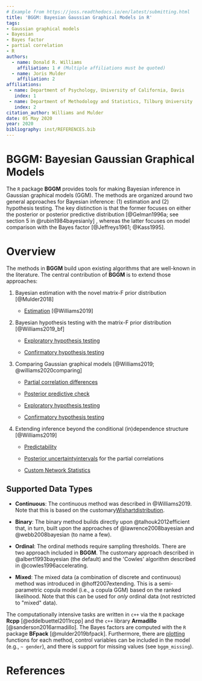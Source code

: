 ```yaml
---
# Example from https://joss.readthedocs.io/en/latest/submitting.html
title: 'BGGM: Bayesian Gaussian Graphical Models in R'
tags:
- Gaussian graphical models
- Bayesian
- Bayes factor
- partial correlation
- R
authors:
  - name: Donald R. Williams
    affiliation: 1 # (Multiple affiliations must be quoted)
  - name: Joris Mulder
    affiliation: 2
affiliations:
 - name: Department of Psychology, University of California, Davis
   index: 1
 - name: Department of Methodology and Statistics, Tilburg University
   index: 2
citation_author: Williams and Mulder
date: 05 May 2020
year: 2020
bibliography: inst/REFERENCES.bib
---
```


# BGGM: Bayesian Gaussian Graphical Models
The `R` package **BGGM** provides tools for making Bayesian inference in 
Gaussian graphical models (GGM). The methods are organized around two general 
approaches for Bayesian inference: (1) estimation and (2) hypothesis 
testing. The key distinction is that the former focuses on either 
the posterior or posterior predictive distribution [@Gelman1996a; see section 
5 in @rubin1984bayesianly] , whereas the latter focuses on model comparison with the Bayes factor [@Jeffreys1961; @Kass1995].

# Overview
The methods in **BGGM** build upon existing algorithms that are well-known in the literature.
The central contribution of **BGGM** is to extend those approaches:

1.  Bayesian estimation with the novel matrix-F prior distribution [@Mulder2018]
  
    + [Estimation](https://github.com/donaldRwilliams/BGGM#bayesian-estimation) [@Williams2019]

2. Bayesian hypothesis testing with the matrix-F prior distribution [@Williams2019_bf]

    + [Exploratory hypothesis testing](https://github.com/donaldRwilliams/BGGM#Exploratory)
  
    + [Confirmatory hypothesis testing](https://github.com/donaldRwilliams/BGGM#Confirmatory)
    
3. Comparing Gaussian graphical models [@Williams2019; @williams2020comparing]
    
    + [Partial correlation differences](https://github.com/donaldRwilliams/BGGM#partial-correlation-differences) 
    
    + [Posterior predictive check](https://github.com/donaldRwilliams/BGGM#posterior-predictive-check)
    
    + [Exploratory hypothesis testing](https://github.com/donaldRwilliams/BGGM#exploratory-groups) 
    
    + [Confirmatory hypothesis testing](https://github.com/donaldRwilliams/BGGM#confirmatory-groups)

4. Extending inference beyond the conditional (in)dependence structure [@Williams2019]

    +  [Predictability](https://github.com/donaldRwilliams/BGGM#Predictability) 
    
    +  [Posterior uncertaintyintervals](https://github.com/donaldRwilliams/BGGM#partial-correlation-differences) for the 
       partial correlations
       
    +  [Custom Network Statistics](https://github.com/donaldRwilliams/BGGM#custom-network-statistics)
    
    
## Supported Data Types

* **Continuous**: The continuous method was described in  @Williams2019. Note that 
                  this is based on the customary[Wishartdistribution](https://en.wikipedia.org/wiki/Wishart_distribution).

* **Binary**: The binary method builds directly upon @talhouk2012efficient
  that, in turn, built upon the approaches of @lawrence2008bayesian and
  @webb2008bayesian (to name a few).
  
* **Ordinal**: The ordinal methods require sampling thresholds. There are two approach 
   included in **BGGM**. The customary approach described in @albert1993bayesian 
   (the default) and the 'Cowles' algorithm described in @cowles1996accelerating.
   
* **Mixed**: The mixed data (a combination of discrete and continuous) method was introduced
 in @hoff2007extending. This is a semi-parametric copula model
 (i.e., a copula GGM) based on the ranked likelihood. Note that this can be used for 
 *only* ordinal data (not restricted to "mixed" data).

The computationally intensive tasks are written in `c++` via the `R` package **Rcpp** [@eddelbuettel2011rcpp] and the `c++` library **Armadillo** [@sanderson2016armadillo]. The Bayes factors are computed with the `R` package **BFpack** [@mulder2019bfpack]. Furthermore, there are [plotting](https://github.com/donaldRwilliams/BGGM#example-network-plot) functions
for each method, control variables can be included in the model (e.g., `~ gender`), 
and there is support for missing values (see `bggm_missing`).

# References
